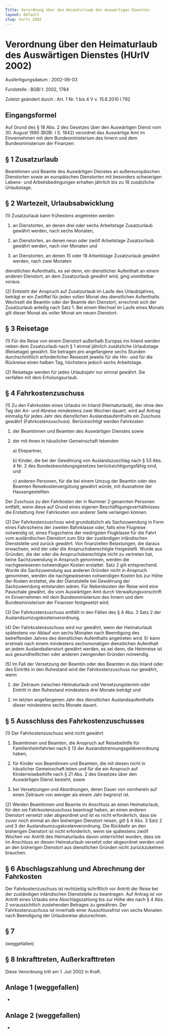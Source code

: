 ```yaml
---
Title: Verordnung über den Heimaturlaub des Auswärtigen Dienstes
layout: default
slug: hurlv_2002
---
```


# Verordnung über den Heimaturlaub des Auswärtigen Dienstes (HUrlV 2002)

Ausfertigungsdatum
:   2002-06-03

Fundstelle
:   BGBl I: 2002, 1784

Zuletzt geändert durch
:   Art. 1 Nr. 1 bis 4 V v. 15.6.2010 I 792


## Eingangsformel

Auf Grund des § 18 Abs. 2 des Gesetzes über den Auswärtigen Dienst vom
30\. August 1990 (BGBl. I S. 1842) verordnet das Auswärtige Amt im
Einvernehmen mit dem Bundesministerium des Innern und dem
Bundesministerium der Finanzen:


## § 1 Zusatzurlaub

Beamtinnen und Beamte des Auswärtigen Dienstes an außereuropäischen
Dienstorten sowie an europäischen Dienstorten mit besonders
schwierigen Lebens- und Arbeitsbedingungen erhalten jährlich bis zu 18
zusätzliche Urlaubstage.


## § 2 Wartezeit, Urlaubsabwicklung

(1) Zusatzurlaub kann frühestens angetreten werden

1.  an Dienstorten, an denen drei oder sechs Arbeitstage Zusatzurlaub
    gewährt werden, nach sechs Monaten,


2.  an Dienstorten, an denen neun oder zwölf Arbeitstage Zusatzurlaub
    gewährt werden, nach vier Monaten und


3.  an Dienstorten, an denen 15 oder 18 Arbeitstage Zusatzurlaub gewährt
    werden, nach zwei Monaten



dienstlichen Aufenthalts, es sei denn, ein dienstlicher Aufenthalt an
einem anderen Dienstort, an dem Zusatzurlaub gewährt wird, ging
unmittelbar voraus.

(2) Entsteht der Anspruch auf Zusatzurlaub im Laufe des Urlaubsjahres,
beträgt er ein Zwölftel für jeden vollen Monat des dienstlichen
Aufenthalts. Wechselt die Beamtin oder der Beamte den Dienstort,
errechnet sich der Zusatzurlaub anteilig nach Satz 1. Bei einem
Wechsel im Laufe eines Monats gilt dieser Monat als voller Monat am
neuen Dienstort.


## § 3 Reisetage

(1) Für die Reise von einem Dienstort außerhalb Europas ins Inland
werden neben dem Zusatzurlaub nach § 1 einmal jährlich zusätzliche
Urlaubstage (Reisetage) gewährt. Sie betragen pro angefangene sechs
Stunden durchschnittlich erforderlicher Reisezeit jeweils für die Hin-
und für die Rückreise einen halben Tag, höchstens jedoch sechs
Arbeitstage.

(2) Reisetage werden für jedes Urlaubsjahr nur einmal gewährt. Sie
verfallen mit dem Erholungsurlaub.


## § 4 Fahrkostenzuschuss

(1) Zu den Fahrkosten eines Urlaubs im Inland (Heimaturlaub), der ohne
den Tag der An- und Abreise mindestens zwei Wochen dauert, wird auf
Antrag einmalig für jedes Jahr des dienstlichen Auslandsaufenthalts
ein Zuschuss gewährt (Fahrkostenzuschuss). Berücksichtigt werden
Fahrkosten

1.  der Beamtinnen und Beamten des Auswärtigen Dienstes sowie


2.  der mit ihnen in häuslicher Gemeinschaft lebenden

    a)  Ehepartner,


    b)  Kinder, die bei der Gewährung von Auslandszuschlag nach § 53 Abs. 4
        Nr. 2 des Bundesbesoldungsgesetzes berücksichtigungsfähig sind, und


    c)  anderen Personen, für die bei einem Umzug der Beamtin oder des Beamten
        Reisekostenvergütung gewährt würde, mit Ausnahme der Hausangestellten.






Der Zuschuss zu den Fahrkosten der in Nummer 2 genannten Personen
entfällt, wenn diese auf Grund eines eigenen
Beschäftigungsverhältnisses die Erstattung ihrer Fahrkosten von
anderer Seite verlangen können.

(2) Der Fahrkostenzuschuss wird grundsätzlich als Sachzuwendung in
Form eines Fahrscheins der zweiten Bahnklasse oder, falls eine
Flugreise notwendig ist, eines Flugscheins der niedrigsten Flugklasse
für die Fahrt vom ausländischen Dienstort zum Sitz der zuständigen
inländischen Dienststelle und zurück gewährt. Von finanziellen
Belastungen, die daraus erwachsen, wird der oder die
Anspruchsberechtigte freigestellt. Wurde aus Gründen, die der oder die
Anspruchsberechtigte nicht zu vertreten hat, keine Sachzuwendung in
Anspruch genommen, werden die nachgewiesenen notwendigen Kosten
erstattet. Satz 2 gilt entsprechend. Wurde die Sachzuwendung aus
anderen Gründen nicht in Anspruch genommen, werden die nachgewiesenen
notwendigen Kosten bis zur Höhe der Kosten erstattet, die der
Dienststelle bei Gewährung der Sachzuwendung entstanden wären. Für
Nebenkosten der Reise wird eine Pauschale gewährt, die vom Auswärtigen
Amt durch Verwaltungsvorschrift im Einvernehmen mit dem
Bundesministerium des Innern und dem Bundesministerium der Finanzen
festgesetzt wird.

(3) Der Fahrkostenzuschuss entfällt in den Fällen des § 4 Abs. 3 Satz
2 der Auslandsumzugskostenverordnung.

(4) Der Fahrkostenzuschuss wird nur gewährt, wenn der Heimaturlaub
spätestens vor Ablauf von sechs Monaten nach Beendigung des
betreffenden Jahres des dienstlichen Aufenthalts angetreten wird. Er
kann erstmals nach einem mindestens sechsmonatigen dienstlichen
Aufenthalt an jedem Auslandsdienstort gewährt werden, es sei denn, die
Heimreise ist aus gesundheitlichen oder anderen zwingenden Gründen
notwendig.

(5) Im Fall der Versetzung der Beamtin oder des Beamten in das Inland
oder des Eintritts in den Ruhestand wird der Fahrkostenzuschuss nur
gewährt, wenn

1.  der Zeitraum zwischen Heimaturlaub und Versetzungstermin oder Eintritt
    in den Ruhestand mindestens drei Monate beträgt und


2.  im letzten angefangenen Jahr des dienstlichen Auslandsaufenthalts
    dieser mindestens sechs Monate dauert.





## § 5 Ausschluss des Fahrkostenzuschusses

(1) Der Fahrkostenzuschuss wird nicht gewährt

1.  Beamtinnen und Beamten, die Anspruch auf Reisebeihilfe für
    Familienheimfahrten nach § 13 der Auslandstrennungsgeldverordnung
    haben,


2.  für Kinder von Beamtinnen und Beamten, die mit diesen nicht in
    häuslicher Gemeinschaft leben und für die ein Anspruch auf
    Kinderreisebeihilfe nach § 21 Abs. 2 des Gesetzes über den Auswärtigen
    Dienst besteht, sowie


3.  bei Versetzungen und Abordnungen, deren Dauer von vornherein auf einen
    Zeitraum von weniger als einem Jahr begrenzt ist.




(2) Werden Beamtinnen und Beamte im Anschluss an einen Heimaturlaub,
für den sie Fahrkostenzuschuss beantragt haben, an einen anderen
Dienstort versetzt oder abgeordnet und ist es nicht erforderlich, dass
sie zuvor noch einmal an den bisherigen Dienstort reisen, gilt § 4
Abs. 3 Satz 2 und 3 der Auslandsumzugskostenverordnung. Die Rückkehr
an den bisherigen Dienstort ist nicht erforderlich, wenn sie
spätestens zwölf Wochen vor Antritt des Heimaturlaubs davon
unterrichtet wurden, dass sie im Anschluss an diesen Heimaturlaub
versetzt oder abgeordnet werden und an den bisherigen Dienstort aus
dienstlichen Gründen nicht zurückzukehren brauchen.


## § 6 Abschlagszahlung und Abrechnung der Fahrkosten

Der Fahrkostenzuschuss ist rechtzeitig schriftlich vor Antritt der
Reise bei der zuständigen inländischen Dienststelle zu beantragen. Auf
Antrag ist vor Antritt eines Urlaubs eine Abschlagszahlung bis zur
Höhe des nach § 4 Abs. 2 voraussichtlich zustehenden Betrages zu
gewähren. Der Fahrkostenzuschuss ist innerhalb einer Ausschlussfrist
von sechs Monaten nach Beendigung der Urlaubsreise abzurechnen.


## § 7

(weggefallen)


## § 8 Inkrafttreten, Außerkrafttreten

Diese Verordnung tritt am 1. Juli 2002 in Kraft.


## Anlage 1 (weggefallen)

-


## Anlage 2 (weggefallen)

-

